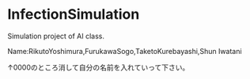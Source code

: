 # InfectionSimulation
Simulation project of AI class.

Name:RikutoYoshimura,FurukawaSogo,TaketoKurebayashi,Shun Iwatani

↑0000のところ消して自分の名前を入れていって下さい。
